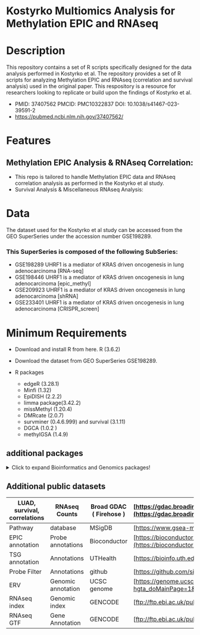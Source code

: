 
# Kostyrko Multiomics Analysis for Methylation EPIC and RNAseq
# Description
This repository contains a set of R scripts specifically designed for the data analysis performed in Kostyrko et al. The repository provides a set of R scripts for analyzing Methylation EPIC and RNAseq (correlation and survival analysis) used in the original paper. This respository is a resource for researchers looking to replicate or build upon the findings of Kostyrko et al.

* PMID: 37407562 PMCID: PMC10322837 DOI: 10.1038/s41467-023-39591-2
* https://pubmed.ncbi.nlm.nih.gov/37407562/
# Features
## Methylation EPIC Analysis & RNAseq Correlation: 
  + This repo is tailored to handle Methylation EPIC data and RNAseq correlation analysis as performed in the Kostyrko et al study.
  + Survival Analysis & Miscellaneous RNAseq Analysis: 
# Data
The dataset used for the Kostyrko et al study can be accessed from the GEO SuperSeries under the accession number GSE198289.
### This SuperSeries is composed of the following SubSeries:
  + GSE198289	UHRF1 is a mediator of KRAS driven oncogenesis in lung adenocarcinoma [RNA-seq]
  + GSE198446	UHRF1 is a mediator of KRAS driven oncogenesis in lung adenocarcinoma [epic_methyl]
  + GSE209923	UHRF1 is a mediator of KRAS driven oncogenesis in lung adenocarcinoma [shRNA]
  + GSE233401	UHRF1 is a mediator of KRAS driven oncogenesis in lung adenocarcinoma [CRISPR_screen]
# Minimum Requirements
  * Download and install R from here. R (3.6.2) 
  * Download the dataset from GEO SuperSeries GSE198289.
  * R packages
 
    + edgeR (3.28.1) 
    + Minfi (1.32)
    + EpiDISH (2.2.2)
    + limma package(3.42.2)
    + missMethyl (1.20.4)
    + DMRcate (2.0.7)
    + survminer (0.4.6.999) and survival (3.1.11) 
    + DGCA (1.0.2 )
    + methylGSA (1.4.9) 
## additional packages 
  <details>
  <summary>Click to expand Bioinformatics and Genomics packages!</summary>
  
  ### Genomic Data Annotation:
  1. `library(biomaRt)`: Tools for BioMart databases (like Ensembl).
  2. `library(BSgenome)`: Infrastructure for Bioconductor packages using large-scale genomic or other data.
  3. `library(org.Hs.eg.db)`: Mapping information for human genes.
  4. `library(GenomicFeatures)`: Tools for making and manipulating transcript centric annotations.
  5. `library(IlluminaHumanMethylation450kanno.ilmn12.hg19)`: Annotation data for the Illumina Human Methylation 450k array.
  6. `library(IlluminaHumanMethylationEPICanno.ilm10b4.hg19)`: Annotation data for the Illumina Human Methylation EPIC array.
  7. `library(IlluminaHumanMethylationEPICmanifest)`: Manifest file for Illumina's EPIC methylation arrays.
  8. `library(Homo.sapiens)`: Annotation data for the human genome.
  9. `library(rtracklayer)`: An interface to genome annotation files and the UCSC genome browser.

  ### Genomic Data Analysis (Omics):
  1. `library(DESeq2)`: Differential gene expression analysis based on the negative binomial distribution.
  2. `library(edgeR)`: Empirical analysis of digital gene expression data in R.
  3. `library(GenomicRanges)`: Representations and manipulations of genomic intervals and variables defined along a genome.
  4. `library(GSVA)`: Gene set variation analysis for microarray and RNA-seq data.
  5. `library(Gviz)`: Plotting data and annotation information along genomic coordinates.
  6. `library(minfi)`: Tools to analyze Illumina's methylation arrays.
  7. `library(missMethyl)`: Analyzes differential methylation in the context of GC content.
  8. `library(methylGSA)`: Gene set testing for Illumina's methylation arrays.
  9. `library(pathview)`: Plots pathway maps and overlays experimental data.
  10. `library(sva)`: Surrogate Variable Analysis: identification and adjustment for hidden confounding factors.
  11. `library(biovizBase)`: Basic graphic utilities for visualization of genomic data.
  12. `library(ggbio)`: Visualization tools for genomic data.
  13. `library(limma)`: Linear models for microarray data.
  14. `library(pathfindR)`: An R package for comprehensive identification of enriched pathways in omics data through active subnetworks
  15. `library (DGCA)`: #Differential Gene Correlation Analysis

  
  ### Genomic Data Analysis (Epigenetics):
  1. `library(EpiDISH)`: Epigenetic Dissection of Intra-Sample-Heterogeneity.
  2. `library(DMRcate)`: Detecting differentially methylated regions in CpG methylation data.
  
  ### Heatmaps and Clustering:
  1. `library(clusterProfiler)`: Statistical analysis and visualization of functional profiles for genes and gene clusters.
  2. `library(ComplexHeatmap)`: Making complex heatmaps.
  3. `library(d3heatmap)`: Interactive heatmaps.
  4. `library(dendextend)`: Extending R's dendrogram functionality.
  5. `library(dendroextras)`: Extra functions to cut, label and colour dendrogram clusters.
  6. `library(parallelDist)`: Parallel distance matrix computation.
  
  ### Visualization:
  1. `library(corrplot)`: Visualization of a correlation matrix.
  2. `library(factoextra)`: Extract and visualize the results of multivariate data analyses.
  3. `library(ggdendro)`: Create dendrograms using ggplot.
  4. `library(ggplot2)`: An implementation of the Grammar of Graphics.
  5. `library(ggplotify)`: Convert plot function call to 'ggplot' objects.
  6. `library(ggpubr)`: 'ggplot2' based publication ready plots.
  7. `library(ggpval)`: Annotate statistical significance onto 'ggplot' objects.
  8. `library(ggrepel)`: Automatically position non-overlapping text labels with 'ggplot2'.
  9. `library(gplots)`: Various R programming tools for plotting data.
  10. `library(gridExtra)`: Miscellaneous functions for "grid" graphics.
  11. `library(kableExtra)`: Build complex HTML or 'LaTeX' tables using 'kable()' and pipe syntax.
  12. `library(patchwork)`: The composer of ggplots.
  13. `library(RColorBrewer)`: ColorBrewer palettes.
  14. `library(VennDiagram)`: Generate high-resolution Venn and Euler plots.
  15. `library(Vennerable)`: Venn and Euler area-proportional diagrams.
  16. `library(wesanderson)`: Wes Anderson color palettes.
  17. `library(igraph)`: Network analysis and visualization.
  18. `library (ggbeeswarm)` # Beeswarm plots helper
  19. `library(forestplot)` # forest plot helper, mostly use in meta-analysis
  20. `library (ggridges)` # Ridgeline plots 
  21. `library(cowplot)` # functions to align plots and arrange them into complex compound figures
  
  ### Statistical Analysis:
  1. `library(FactoMineR)`: An R package for multivariate analysis.
  2. `library(fgsea)`: Fast gene set enrichment analysis.
  3. `library(MASS)`: Functions and datasets to support Venables and Ripley's MASS.
  4. `library(matrixStats)`: Functions that apply to rows and columns of matrices (and to vectors).
  5. `library(PerformanceAnalytics)`: Econometric tools for performance and risk analysis.
  6. `library(psych)`: Procedures for psychological, psychometric, and personality research.
  7. `library(survival)`: Survival analysis.
  8. `library(survminer)`: Drawing survival curves using 'ggplot2'.
  9. `library(vegan)`: Community Ecology Package.
  10. `library(scales)`: Scale functions for visualization.
  11. `library(Rtsne)`: T-distributed stochastic neighbor embedding using a Barnes-Hut implementation.
  12. `library(umap)`: Uniform Manifold Approximation and Projection.
  
  ### Data Manipulation:
  1. `library(data.table)`: Extension of `data.frame`.
  2. `library(dplyr)`: A grammar of data manipulation.
  3. `library(DT)`: A wrapper of the JavaScript library 'DataTables'.
  4. `library(forcats)`: Tools for working with categorical variables (factors).
  5. `library(plyr)`: Tools for splitting, applying and combining data.
  6. `library(reshape)`: Flexibly reshape data.
  7. `library(stringr)`: Simple, consistent wrappers for common string operations.
  8. `library(tidyr)`: Easily tidy data with 'spread()' and 'gather()' functions.

  ### Document Generation and Reporting:
  1. `library(knitr)`: A general-purpose tool for dynamic report generation in R.
  2. `library(pander)`: An R Pandoc writer.
  3. `library(stargazer)` # LATEX, HTML and ASCII tables from R statistical output
  
  ### File I/O:
  1. `library(openxlsx)`: Read, write and edit XLSX files.
  

  
</details>

## Additional public datasets

| LUAD, survival, correlations | RNAseq Counts      | Broad GDAC ( Firehose ) | [https://gdac.broadinstitute.org/runs/stddata__2016_01_28/data/LUAD/20160128/gdac.broadinstitute.org_LUAD.Merge_rnaseqv2__illuminahiseq_rnaseqv2__unc_edu__Level_3__RSEM_genes__data.Level_3.2016012800.0.0.tar.gz](https://gdac.broadinstitute.org/runs/stddata__2016_01_28/data/LUAD/20160128/gdac.broadinstitute.org_LUAD.Merge_rnaseqv2__illuminahiseq_rnaseqv2__unc_edu__Level_3__RSEM_genes__data.Level_3.2016012800.0.0.tar.gz) |
| ---------------------------- | ------------------ | ----------------------- | -------------------------------------------------------------------------------------------------------------------------------------------------------------------------------------------------------------------------------------------------------------------------------------------------------------------------------------------------------------------------------------------------------------------------------------- |
| Pathway                      | database           | MSigDB                  | [https://www.gsea-msigdb.org/gsea/msigdb](https://www.gsea-msigdb.org/gsea/msigdb)                                                                                                                                                                                                                                                                                                                                                     |
| EPIC annotation              | Probe annotations  | Bioconductor            | [https://bioconductor.org/packages/release/data/annotation/html/IlluminaHumanMethylationEPICanno.ilm10b4.hg19.html](https://bioconductor.org/packages/release/data/annotation/html/IlluminaHumanMethylationEPICanno.ilm10b4.hg19.html)                                                                                                                                                                                                 |
| TSG annotation               | Annotations        | UTHealth                | [https://bioinfo.uth.edu/TSGene/download.cgi?csrt=9609930864565957852](https://bioinfo.uth.edu/TSGene/download.cgi?csrt=9609930864565957852)                                                                                                                                                                                                                                                                                           |
| Probe Filter                 | Annotations        | github                  | [https://github.com/sirselim/illumina450k_filtering](https://github.com/sirselim/illumina450k_filtering)                                                                                                                                                                                                                                                                                                                               |
| ERV                          | Genomic annotation | UCSC genome             | [https://genome.ucsc.edu/cgi-bin/hgTables?hgta_doMainPage=1&hgta_group=rep&hgta_track=rmsk&hgta_table=rmsk](https://genome.ucsc.edu/cgi-bin/hgTables?hgta_doMainPage=1&hgta_group=rep&hgta_track=rmsk&hgta_table=rmsk)                                                                                                                                                                                                                 |
| RNAseq index                 | Genomic index      | GENCODE                 | [ftp://ftp.ebi.ac.uk/pub/databases/gencode/Gencode_human/release_37/GRCh38.primary_assembly.genome.fa.gz](ftp://ftp.ebi.ac.uk/pub/databases/gencode/Gencode_human/release_37/GRCh38.primary_assembly.genome.fa.gz)                                                                                                                                                                                                                     |
| RNAseq GTF                   | Gene Annotation    | GENCODE                 | [ftp://ftp.ebi.ac.uk/pub/databases/gencode/Gencode_human/release_37/gencode.v37.annotation.gtf.gz](ftp://ftp.ebi.ac.uk/pub/databases/gencode/Gencode_human/release_37/gencode.v37.annotation.gtf.gz)                                                                                                                                                                                                                                   |

